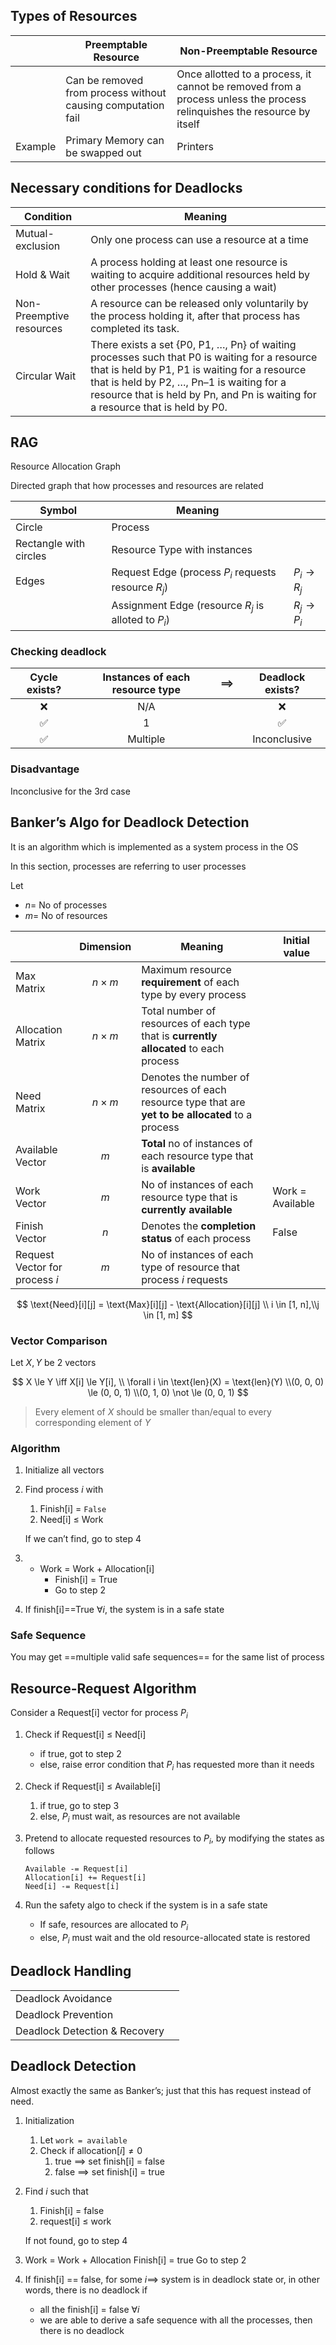 ## Types of Resources

|         | Preemptable Resource                                         | Non-Preemptable Resource                                     |
| ------- | ------------------------------------------------------------ | ------------------------------------------------------------ |
|         | Can be removed from process without causing computation fail | Once allotted to a process, it cannot be removed from a process unless the process relinquishes the resource by itself |
| Example | Primary Memory can be swapped out                            | Printers                                                     |

## Necessary conditions for Deadlocks

| Condition                | Meaning                                                      |
| ------------------------ | ------------------------------------------------------------ |
| Mutual-exclusion         | Only one process can use a resource at a time                |
| Hold & Wait              | A process holding at least one resource is waiting to acquire additional resources held by other processes (hence causing a wait) |
| Non-Preemptive resources | A resource can be released only voluntarily by the process holding it, after that process has completed its task. |
| Circular Wait            | There exists a set {P0, P1, …, Pn} of waiting processes such that P0 is waiting for a resource that is held by P1, P1 is waiting for a resource that is held by P2, …, Pn–1 is waiting for a resource that is held by Pn, and Pn is waiting for a resource that is held by P0. |

## RAG

Resource Allocation Graph

Directed graph that how processes and resources are related

| Symbol                 | Meaning                                              |               |
| ---------------------- | ---------------------------------------------------- | ------------- |
| Circle                 | Process                                              |               |
| Rectangle with circles | Resource Type with instances                         |               |
| Edges                  | Request Edge (process $P_i$ requests resource $R_j$) | $P_i \to R_j$ |
|                        | Assignment Edge (resource $R_j$ is alloted to $P_i$) | $R_j \to P_i$ |

### Checking deadlock

| Cycle exists? | Instances of each resource type | $\implies$ | Deadlock exists? |
| :-----------: | :-----------------------------: | :--------: | :--------------: |
|       ❌       |               N/A               |            |        ❌         |
|       ✅       |                1                |            |        ✅         |
|       ✅       |            Multiple             |            |   Inconclusive   |

### Disadvantage

Inconclusive for the 3rd case

## Banker’s Algo for Deadlock Detection

It is an algorithm which is implemented as a system process in the OS

In this section, processes are referring to user processes

Let

- $n =$ No of processes
- $m =$ No of resources

|                                     |  Dimension   | Meaning                                                      | Initial value    |
| ----------------------------------- | :----------: | ------------------------------------------------------------ | ---------------- |
| Max<br />Matrix                     | $n \times m$ | Maximum resource **requirement** of each type by every process |                  |
| Allocation<br />Matrix              | $n \times m$ | Total number of resources of each type that is **currently allocated** to each process |                  |
| Need<br />Matrix                    | $n \times m$ | Denotes the number of resources of each resource type that are **yet to be allocated** to a process |                  |
| Available<br />Vector               |     $m$      | **Total** no of instances of each resource type that is **available** |                  |
| Work<br />Vector                    |     $m$      | No of instances of each resource type that is **currently available** | Work = Available |
| Finish<br />Vector                  |     $n$      | Denotes the **completion status** of each process            | False            |
| Request<br />Vector for process $i$ |     $m$      | No of instances of each type of resource that process $i$ requests |                  |

$$
\text{Need}[i][j] = \text{Max}[i][j] - \text{Allocation}[i][j] \\
i \in [1, n],\\j \in [1, m]
$$

### Vector Comparison

Let $X, Y$ be 2 vectors

$$
X \le Y \iff X[i] \le Y[i], \\
\forall i \in \text{len}(X) = \text{len}(Y) \\(0, 0, 0) \le (0, 0, 1) \\(0, 1, 0) \not \le (0, 0, 1)
$$

> Every element of $X$ should be smaller than/equal to every corresponding element of $Y$

### Algorithm

1. Initialize all vectors

2. Find process $i$ with

   1. Finish[i] = `False`
   2. Need[i] $\le$ Work

   If we can’t find, go to step 4

3. - Work = Work + Allocation[i]
     - Finish[i] = True
     - Go to step 2

4. If finish[i]==True $\forall i$, the system is in a safe state

### Safe Sequence

You may get ==multiple valid safe sequences== for the same list of process

## Resource-Request Algorithm

Consider a Request[i] vector for process $P_i$

1. Check if Request[i] $\le$ Need[i]

     - if true, got to step 2
     - else, raise error condition that $P_i$ has requested more than it needs

2. Check if Request[i] $\le$ Available[i]

   1. if true, go to step 3
   2. else, $P_i$ must wait, as resources are not available

3. Pretend to allocate requested resources to $P_i$, by modifying the states as follows

   ```
   Available -= Request[i]
   Allocation[i] += Request[i]
   Need[i] -= Request[i]
   ```

4. Run the safety algo to check if the system is in a safe state

     - If safe, resources are allocated to $P_i$
     - else, $P_i$ must wait and the old resource-allocated state is restored

## Deadlock Handling

|                               |      |
| ----------------------------- | ---- |
| Deadlock Avoidance            |      |
| Deadlock Prevention           |      |
| Deadlock Detection & Recovery |      |

## Deadlock Detection

Almost exactly the same as Banker’s; just that this has request instead of need.

1. Initialization

   1. Let `work = available`
   2. Check if $\text{allocation}[i] \ne 0$
      1. true $\implies$ set finish[i] = false
      2. false $\implies$ set finish[i] = true

2. Find $i$ such that

   1. Finish[i] = false
   2. request[i] $\le$ work

   If not found, go to step 4

3. Work = Work + Allocation
   Finish[i] = true
   Go to step 2

6. If finish[i] == false, for some $i \implies$ system is in deadlock state
   or, in other words, there is no deadlock if

     - all the finish[i] = false $\forall i$
     - we are able to derive a safe sequence with all the processes, then there is no deadlock

